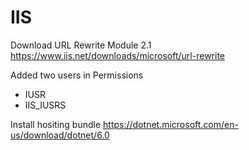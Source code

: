 # **IIS**

Download URL Rewrite Module 2.1
https://www.iis.net/downloads/microsoft/url-rewrite

Added two users in Permissions
- IUSR
- IIS_IUSRS

Install hositing bundle
https://dotnet.microsoft.com/en-us/download/dotnet/6.0